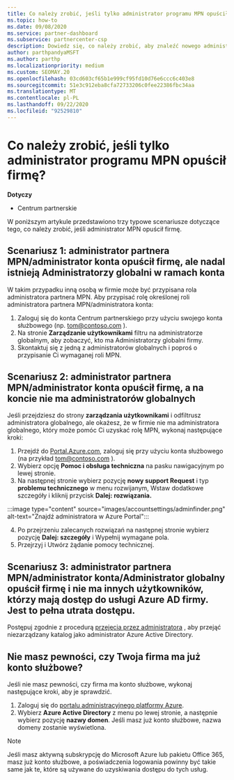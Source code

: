 ```yaml
---
title: Co należy zrobić, jeśli tylko administrator programu MPN opuścił firmę?
ms.topic: how-to
ms.date: 09/08/2020
ms.service: partner-dashboard
ms.subservice: partnercenter-csp
description: Dowiedz się, co należy zrobić, aby znaleźć nowego administratora MPN lub uzyskać pomoc od administratora globalnego firmy. Dowiedz się również, jak dodać nowego administratora globalnego Centrum partnerskiego.
author: parthpandyaMSFT
ms.author: parthp
ms.localizationpriority: medium
ms.custom: SEOMAY.20
ms.openlocfilehash: 03cd603cf65b1e999cf95fd10d76e6ccc6c403e8
ms.sourcegitcommit: 51e3c912eba8cfa72733206c0fee22386fbc34aa
ms.translationtype: MT
ms.contentlocale: pl-PL
ms.lasthandoff: 09/22/2020
ms.locfileid: "92529810"
---
```

# <a name="what-to-do-if-the-only-admin-for-your-mpn-program-has-left-the-company"></a>Co należy zrobić, jeśli tylko administrator programu MPN opuścił firmę?

**Dotyczy**

- Centrum partnerskie

W poniższym artykule przedstawiono trzy typowe scenariusze dotyczące tego, co należy zrobić, jeśli administrator MPN opuścił firmę.

## <a name="scenario-1-mpn-partner-adminaccount-admin-has-left-the-company-but-there-are-still-global-admins-in-the-account"></a>Scenariusz 1: administrator partnera MPN/administrator konta opuścił firmę, ale nadal istnieją Administratorzy globalni w ramach konta

W takim przypadku inną osobą w firmie może być przypisana rola administratora partnera MPN. Aby przypisać rolę określonej roli administratora partnera MPN/administratora konta:

1. Zaloguj się do konta Centrum partnerskiego przy użyciu swojego konta służbowego (np. tom@contoso.com ).
1. Na stronie **Zarządzanie użytkownikami** filtru na administratorze globalnym, aby zobaczyć, kto ma Administratorzy globalni firmy. 
1. Skontaktuj się z jedną z administratorów globalnych i poproś o przypisanie Ci wymaganej roli MPN. 

## <a name="scenario-2-mpn-partner-adminaccount-admin-has-left-the-company-and-there-are-no-global-admins-in-the-account"></a>Scenariusz 2: administrator partnera MPN/administrator konta opuścił firmę, a na koncie nie ma administratorów globalnych 

Jeśli przejdziesz do strony **zarządzania użytkownikami** i odfiltrusz administratora globalnego, ale okażesz, że w firmie nie ma administratora globalnego, który może pomóc Ci uzyskać rolę MPN, wykonaj następujące kroki:

1. Przejdź do [Portal.Azure.com](https://ms.portal.azure.com/), zaloguj się przy użyciu konta służbowego (na przykład tom@contoso.com ). 
1. Wybierz opcję **Pomoc i obsługa techniczna** na pasku nawigacyjnym po lewej stronie.
1. Na następnej stronie wybierz pozycję **nowy support Request** i typ **problemu technicznego** w menu rozwijanym, Wstaw dodatkowe szczegóły i kliknij przycisk **Dalej: rozwiązania.**

:::image type="content" source="images/accountsettings/adminfinder.png" alt-text="Znajdź administratora w Azure Portal":::

4. Po przejrzeniu zalecanych rozwiązań na następnej stronie wybierz pozycję **Dalej: szczegóły** i Wypełnij wymagane pola.
1. Przejrzyj i Utwórz żądanie pomocy technicznej.


## <a name="scenario-3-mpn-partner-adminaccount-adminglobal-admin-has-left-the-company-and-there-are-no-other-users-who-can-access-the-companys-azure-ad-this-is-a-complete-loss-of-access"></a>Scenariusz 3: administrator partnera MPN/administrator konta/Administrator globalny opuścił firmę i nie ma innych użytkowników, którzy mają dostęp do usługi Azure AD firmy. Jest to pełna utrata dostępu.

Postępuj zgodnie z procedurą [przejęcia przez administratora](/azure/active-directory/users-groups-roles/domains-admin-takeover#internal-admin-takeover) , aby przejąć niezarządzany katalog jako administrator Azure Active Directory.

## <a name="not-sure-if-your-company-already-has-a-work-account"></a>Nie masz pewności, czy Twoja firma ma już konto służbowe?

Jeśli nie masz pewności, czy firma ma konto służbowe, wykonaj następujące kroki, aby je sprawdzić.

1. Zaloguj się do [portalu administracyjnego platformy Azure](https://ms.portal.azure.com).
2. Wybierz **Azure Active Directory** z menu po lewej stronie, a następnie wybierz pozycję **nazwy domen**.
Jeśli masz już konto służbowe, nazwa domeny zostanie wyświetlona.

>[!Note]
>Jeśli masz aktywną subskrypcję do Microsoft Azure lub pakietu Office 365, masz już konto służbowe, a poświadczenia logowania powinny być takie same jak te, które są używane do uzyskiwania dostępu do tych usług.